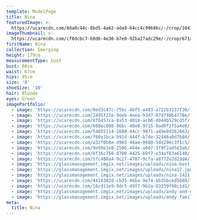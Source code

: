 ```yaml
---
template: ModelPage
title: Nina
featuredImage: >-
  https://ucarecdn.com/8da0c44c-8bd5-4a62-ada9-64cc4c99686c/-/crop/1043x575/0,0/-/preview/
imageThumbnail: >-
  https://ucarecdn.com/cf0dcbc7-68d6-4e30-b7e0-92ba27adc29e/-/crop/671x890/116,0/-/preview/
firstName: Nina
collection: Emerging
height: 179cm
measurementType: bust
bust: 86cm
waist: 67cm
hips: 95cm
size: '8'
shoeSize: '10'
hair: Blonde
eyes: Green
imagePortfolio:
  - image: 'https://ucarecdn.com/0ed3c47c-75bc-4bf5-a483-a722b3137f30/'
  - image: 'https://ucarecdn.com/2495f27e-9eeb-4eea-93d7-97d798b4f78e/'
  - image: 'https://ucarecdn.com/8f0457ca-8a53-4018-acb6-d044b529cd5f/'
  - image: 'https://ucarecdn.com/608ec808-06bc-48e0-9715-9ad0f2f5a4e0/'
  - image: 'https://ucarecdn.com/54055114-2688-44cc-9871-a49e0d362663/'
  - image: 'https://ucarecdn.com/f60a1bca-b91d-444f-b7de-32446a0d7b8d/'
  - image: 'https://ucarecdn.com/a32f0b8e-d965-48ae-9680-54e296c3f1c5/'
  - image: 'https://ucarecdn.com/9e99e1e8-2506-464e-a007-3f9f2ad5e3a6/'
  - image: 'https://ucarecdn.com/bf36c750-8700-4425-b9f7-e34af63a6140/'
  - image: 'https://ucarecdn.com/5fc488a4-9c27-4787-9cfa-a8772e2d23d4/'
  - image: 'https://glassmanagement.imgix.net/images/uploads/nina-best-hs.jpg'
  - image: 'https://glassmanagement.imgix.net/images/uploads/nina12.jpg'
  - image: 'https://glassmanagement.imgix.net/images/uploads/nina-1421.jpg'
  - image: 'https://ucarecdn.com/4418302d-cb35-46ba-9e74-bb35bced5888/'
  - image: 'https://ucarecdn.com/16cd11e9-9dc5-49f7-9b2a-03339f98c1d1/'
  - image: 'https://glassmanagement.imgix.net/images/uploads/andy-and-nina.jpg'
  - image: 'https://glassmanagement.imgix.net/images/uploads/andy-family.jpg'
meta:
  title: Nina
---
```


